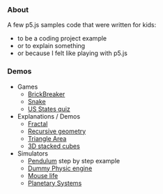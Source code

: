 ### About

A few p5.js samples code that were written for kids:

 - to be a coding project example
 - or to explain something
 - or because I felt like playing with p5.js

### Demos

 - Games
 	- [BrickBreaker](https://tiry.github.io/p5js-samples/brickbreaker/game.html)
 	- [Snake](https://tiry.github.io/p5js-samples/snake/index.html)
 	- [US States quiz](https://tiry.github.io/p5js-samples/usquiz/mapus.html)
 - Explanations / Demos
 	- [Fractal](https://tiry.github.io/p5js-samples/fractal/index.html)
 	- [Recursive geometry](https://tiry.github.io/p5js-samples/recursgeo/index.html)
 	- [Triangle Area](https://tiry.github.io/p5js-samples/triangles/index.html)
 	- [3D stacked cubes](https://tiry.github.io/p5js-samples/volumes/index.html)
 - Simulators
    - [Pendulum](https://tiry.github.io/p5js-samples/pendulum/) step by step example
    - [Dummy Physic engine](https://tiry.github.io/p5js-samples/phy/index.html)
    - [Mouse life](https://tiry.github.io/p5js-samples/mouselife/index.html)
    - [Planetary Systems](https://tiry.github.io/p5js-samples/planet-system/index.html)


